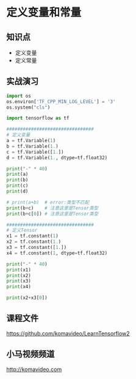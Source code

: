 定义变量和常量
============

## 知识点

* 定义变量
* 定义常量

## 实战演习

~~~python
import os
os.environ['TF_CPP_MIN_LOG_LEVEL'] = '3'
os.system("cls")

import tensorflow as tf

################################
# 定义变量
a = tf.Variable(1)
b = tf.Variable(1.)
c = tf.Variable([1.])
d = tf.Variable(1., dtype=tf.float32)

print("-" * 40)
print(a)
print(b)
print(c)
print(d)

# print(a+b)  # error:类型不匹配
print(b+c)    # 注意这里是Tensor类型
print(b+c[0]) # 注意这里是Tensor类型

################################
# 定义Tensor
x1 = tf.constant(1)
x2 = tf.constant(1.)
x3 = tf.constant([1.])
x4 = tf.constant(1, dtype=tf.float32)

print("-" * 40)
print(x1)
print(x2)
print(x3)
print(x4)

print(x2+x3[0])
~~~

## 课程文件

https://github.com/komavideo/LearnTensorflow2

## 小马视频频道

http://komavideo.com
